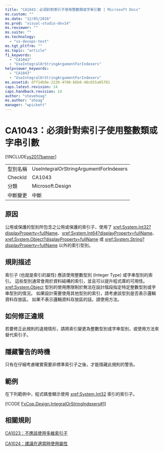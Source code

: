 ```yaml
---
title: "CA1043：必須針對索引子使用整數類或字串引數 | Microsoft Docs"
ms.custom: ""
ms.date: "12/05/2016"
ms.prod: "visual-studio-dev14"
ms.reviewer: ""
ms.suite: ""
ms.technology: 
  - "vs-devops-test"
ms.tgt_pltfrm: ""
ms.topic: "article"
f1_keywords: 
  - "CA1043"
  - "UseIntegralOrStringArgumentForIndexers"
helpviewer_keywords: 
  - "CA1043"
  - "UseIntegralOrStringArgumentForIndexers"
ms.assetid: d7f14b9e-2220-4f80-b6b8-48c655a05701
caps.latest.revision: 14
caps.handback.revision: 14
author: "stevehoag"
ms.author: "shoag"
manager: "wpickett"
---
```

# CA1043：必須針對索引子使用整數類或字串引數
[!INCLUDE[vs2017banner](../code-quality/includes/vs2017banner.md)]

|||  
|-|-|  
|型別名稱|UseIntegralOrStringArgumentForIndexers|  
|CheckId|CA1043|  
|分類|Microsoft.Design|  
|中斷變更|中斷|  
  
## 原因  
 公用或保護的型別所包含之公用或保護的索引子，使用了 <xref:System.Int32?displayProperty=fullName>、<xref:System.Int64?displayProperty=fullName>、<xref:System.Object?displayProperty=fullName> 或 <xref:System.String?displayProperty=fullName> 以外的索引型別。  
  
## 規則描述  
 索引子 \(也就是索引的屬性\) 應該使用整數型別 \(Integer Type\) 或字串型別的索引。  這些型別通常會用於資料結構的索引，並且可以提升程式庫的可用性。  <xref:System.Object> 型別的使用應限制於無法在設計階段指定特定整數型別或字串型別的情況。  如果設計需要使用其他型別的索引，請考慮該型別是否表示邏輯資料存放區。  如果不表示邏輯資料存放區的話，請使用方法。  
  
## 如何修正違規  
 若要修正此規則的違規情形，請將索引變更為整數型別或字串型別，或使用方法來替代索引子。  
  
## 隱藏警告的時機  
 只有在仔細考慮確實需要非標準索引子之後，才能隱藏此規則的警告。  
  
## 範例  
 在下列範例中，程式碼會顯示使用 <xref:System.Int32> 索引的索引子。  
  
 [!CODE [FxCop.Design.IntegralOrStringIndexers#1](../CodeSnippet/VS_Snippets_CodeAnalysis/FxCop.Design.IntegralOrStringIndexers#1)]  
  
## 相關規則  
 [CA1023：不應該使用多維索引子](../code-quality/ca1023-indexers-should-not-be-multidimensional.md)  
  
 [CA1024：建議在適當時使用屬性](../code-quality/ca1024-use-properties-where-appropriate.md)